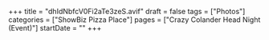 +++
title = "dhIdNbfcV0Fi2aTe3zeS.avif"
draft = false
tags = ["Photos"]
categories = ["ShowBiz Pizza Place"]
pages = ["Crazy Colander Head Night (Event)"]
startDate = ""
+++
